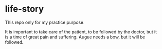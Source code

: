# life-story
This repo only for my practice purpose.

It is important to take care of the patient, to be followed by the doctor, but it is a time of great pain and suffering. Augue needs a bow, but it will be followed.
